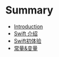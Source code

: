 # Summary

* [Introduction](README.md)
* [Swift 介绍](chapter1.md)
* [Swift初体验](swiftchu-ti-yan.md)
* [常量&变量](chang-91cf26-bian-liang.md)

